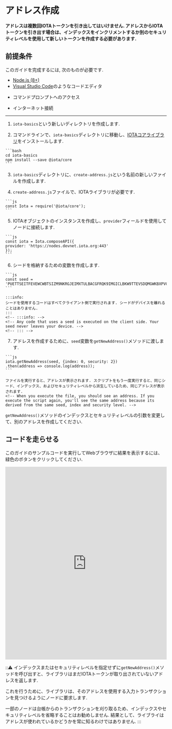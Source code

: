 # アドレス作成
<!-- # Create an address -->

**アドレスは複数回IOTAトークンを引き出してはいけません. アドレスからIOTAトークンを引き出す場合は、インデックスをインクリメントするか別のセキュリティレベルを使用して新しいトークンを作成する必要があります.**
<!-- **Addresses must not be withdrawn from more than once. If you withdraw IOTA tokens from an address, you must create a new one by incrementing the index or using a different security level.** -->

## 前提条件
<!-- ## Prerequisites -->

このガイドを完成するには, 次のものが必要です.
<!-- To complete this guide, you need the following: -->

* [Node.js (8+)](https://nodejs.org/en/)
* [Visual Studio Code](https://code.visualstudio.com/Download)のようなコードエディタ
<!-- * A code editor such as [Visual Studio Code](https://code.visualstudio.com/Download) -->
* コマンドプロンプトへのアクセス
<!-- * Access to a command prompt -->
* インターネット接続
<!-- * An Internet connection -->

---

1. `iota-basics`という新しいディレクトリを作成します.
<!-- 1. Create a new directory called `iota-basics` -->

2. コマンドラインで、`iota-basics`ディレクトリに移動し、[IOTAコアライブラリ](https://github.com/iotaledger/iota.js/tree/next/packages/core)をインストールします.
<!-- 2. In the command line, change into the `iota-basics` directory, and install the [IOTA core library](https://github.com/iotaledger/iota.js/tree/next/packages/core) -->

    ```bash
    cd iota-basics
    npm install --save @iota/core
    ```

3. `iota-basics`ディレクトリに、`create-address.js`という名前の新しいファイルを作成します.
<!-- 3. In the `iota-basics` directory, create a new file called `create-address.js` -->

4. `create-address.js`ファイルで、IOTAライブラリが必要です.
<!-- 4. In the `create-address.js` file, require the IOTA libraries -->

    ```js
    const Iota = require('@iota/core');
    ```

5. IOTAオブジェクトのインスタンスを作成し、`provider`フィールドを使用してノードに接続します.
<!-- 5. Create an instance of the IOTA object and use the `provider` field to connect to a node -->

    ```js
    const iota = Iota.composeAPI({
    provider: 'https://nodes.devnet.iota.org:443'
    });
    ```

6. シードを格納するための変数を作成します.
<!-- 6. Create a variable to store a seed -->

    ```js
    const seed =
    'PUETTSEITFEVEWCWBTSIZM9NKRGJEIMXTULBACGFRQK9IMGICLBKW9TTEVSDQMGWKBXPVCBMMCXWMNPDX';
    ```

    :::info:
    シードを使用するコードはすべてクライアント側で実行されます. シードがデバイスを離れることはありません.
    :::
    <!-- :::info: -->
    <!-- Any code that uses a seed is executed on the client side. Your seed never leaves your device. -->
    <!-- ::: -->

7. アドレスを作成するために、`seed`変数を`getNewAddress()`メソッドに渡します.
<!-- 7. Pass the `seed` variable to the `getNewAddress()` method to create an address -->

    ```js
    iota.getNewAddress(seed, {index: 0, security: 2})
    .then(address => console.log(address));
    ```

    ファイルを実行すると、アドレスが表示されます. スクリプトをもう一度実行すると、同じシード、インデックス、およびセキュリティレベルから派生しているため、同じアドレスが表示されます.
    <!-- When you execute the file, you should see an address. If you execute the script again, you'll see the same address because its derived from the same seed, index and security level. -->

`getNewAddress()`メソッドのインデックスとセキュリティレベルの引数を変更して、別のアドレスを作成してください.
<!-- Try changing the index and security level arguments in the `getNewAddress()` method to create a different address. -->

## コードを走らせる
<!-- ## Run the code -->

このガイドのサンプルコードを実行してWebブラウザに結果を表示するには、緑色のボタンをクリックしてください.
<!-- Click the green button to run the sample code in this guide and see the results in the web browser. -->

<iframe height="600px" width="100%" src="https://repl.it/@jake91/Create-an-address?lite=true" scrolling="no" frameborder="no" allowtransparency="true" allowfullscreen="true" sandbox="allow-forms allow-pointer-lock allow-popups allow-same-origin allow-scripts allow-modals"></iframe>

:::warning:
インデックスまたはセキュリティレベルを指定せずに`getNewAddress()`メソッドを呼び出すと、ライブラリはまだIOTAトークンが取り出されていないアドレスを返します.

これを行うために、ライブラリは、そのアドレスを使用する入力トランザクションを見つけるようにノードに要求します.

一部のノードは台帳からのトランザクションを刈り取るため、インデックスやセキュリティレベルを省略することはお勧めしません. 結果として、ライブライはアドレスが使われているかどうかを常に知るわけではありません.
:::
<!-- :::warning: -->
<!-- If you call the `getNewAddress()` method without the index or security level, the library will return an address from which you haven't yet withdrawn. -->
<!--  -->
<!-- To do this, the library asks the node to find input transactions that use the address. -->
<!--  -->
<!-- We don't recommend omitting the index or security level because some nodes prune transactions from their ledgers. As a result, the library won't always know if an address is spent. -->
<!-- ::: -->
